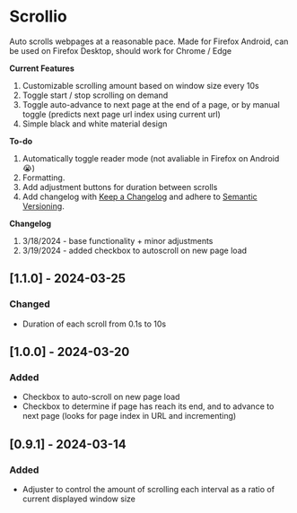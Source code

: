 # Scrollio

Auto scrolls webpages at a reasonable pace. Made for Firefox Android, can be used on Firefox Desktop, should work for Chrome / Edge

**Current Features**
1. Customizable scrolling amount based on window size every 10s
1. Toggle start / stop scrolling on demand
1. Toggle auto-advance to next page at the end of a page, or by manual toggle (predicts next page url index using current url)
1. Simple black and white material design

**To-do**
1. Automatically toggle reader mode (not avaliable in Firefox on Android :sob:)
1. Formatting.
1. Add adjustment buttons for duration between scrolls
1. Add changelog with [Keep a Changelog](https://keepachangelog.com/en/1.0.0/) and adhere to [Semantic Versioning](https://semver.org/spec/v2.0.0.html).

**Changelog**
1. 3/18/2024 - base functionality + minor adjustments
2. 3/19/2024 - added checkbox to autoscroll on new page load


## [1.1.0] - 2024-03-25

### Changed

- Duration of each scroll from 0.1s to 10s

## [1.0.0] - 2024-03-20

### Added

- Checkbox to auto-scroll on new page load
- Checkbox to determine if page has reach its end, and to advance to next page (looks for page index in URL and incrementing)

## [0.9.1] - 2024-03-14

### Added

- Adjuster to control the amount of scrolling each interval as a ratio of current displayed window size